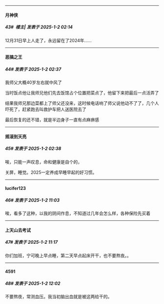 ﻿
*****

####  月神侠  
##### 43#         楼主| 发表于 2025-1-2 02:14

12月31日早上人走了，永远留在了2024年……


*****

####  恶搞之王  
##### 44#       发表于 2025-1-2 02:37

我师父大概40岁左右就中风了

当时饭点他让我师兄他们先去饭馆占个位置把菜点了，他留下来把最后一点活弄了

结果我师兄那边菜都上了师父还没来，这时候电话响了师父说他动不了了，几个人吓死了，赶紧跑去叫救护车把人送医院去了

最后恢复的还不错，就是半边身子一直有点麻痹感

*****

####  摇滚到天亮  
##### 45#       发表于 2025-1-2 02:38

唉，只能一声叹息，命和健康是自个的，

关屏，睡觉。2025一定养成早睡早起的好习惯。


*****

####  lucifer123  
##### 46#       发表于 2025-1-2 11:03

唉，看多了这种，以我的阴间作息，不知道过几年会怎么样，各种保险先买着


*****

####  上天山去考试  
##### 47#       发表于 2025-1-2 11:17

你们加班，宁可晚上早点睡，第二天早点起床开干，也不要熬夜。。


*****

####  4591  
##### 48#       发表于 2025-1-2 12:02

不要熬夜，常测血压。我当初脑出血就是被这两给干的。

